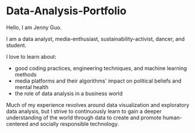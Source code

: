 # Data-Analysis-Portfolio

Hello, I am Jenny Guo.

I am a data analyst, media-enthusiast, sustainability-activist, dancer, and student.

I love to learn about:
- good coding practices, engineering techniques, and machine learning methods
- media platforms and their algorithms' impact on political beliefs and mental health
- the role of data analysis in a business world

Much of my experience revolves around data visualization and exploratory data analysis, but I strive to continuously learn to gain a deeper understanding of the world through data to create and promote human-centered and socially responsible technology.
